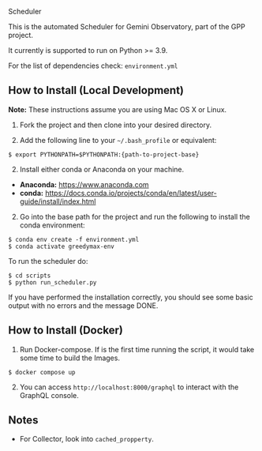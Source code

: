 Scheduler

This is the automated Scheduler for Gemini Observatory, part of the GPP project.

It currently is supported to run on Python >= 3.9.

For the list of dependencies check: `environment.yml`

## How to Install (Local Development)

**Note:** These instructions assume you are using Mac OS X or Linux.

1. Fork the project and then clone into your desired directory.

2. Add the following line to your `~/.bash_profile` or equivalent:
```shell
$ export PYTHONPATH=$PYTHONPATH:{path-to-project-base}
```

2. Install either conda or Anaconda on your machine.
* **Anaconda:** https://www.anaconda.com
* **conda:** https://docs.conda.io/projects/conda/en/latest/user-guide/install/index.html

2. Go into the base path for the project and run the following to install the conda environment:
```shell
$ conda env create -f environment.yml
$ conda activate greedymax-env
```

To run the scheduler do:
```shell
$ cd scripts
$ python run_scheduler.py
```

If you have performed the installation correctly, you should see some basic
output with no errors and the message DONE.


## How to Install (Docker)

1. Run Docker-compose. If is the first time running the script, it would take some time to
build the Images.  
```shell
$ docker compose up 
```

2. You can access `http://localhost:8000/graphql` to interact with the GraphQL console. 


## Notes
* For Collector, look into `cached_propperty`.
